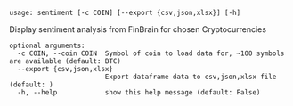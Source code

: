 ```
usage: sentiment [-c COIN] [--export {csv,json,xlsx}] [-h]
```

Display sentiment analysis from FinBrain for chosen Cryptocurrencies

```
optional arguments:
  -c COIN, --coin COIN  Symbol of coin to load data for, ~100 symbols are available (default: BTC)
  --export {csv,json,xlsx}
                        Export dataframe data to csv,json,xlsx file (default: )
  -h, --help            show this help message (default: False)
```
